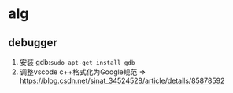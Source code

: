 # alg

## debugger

1. 安装 gdb:`sudo apt-get install gdb`
2. 调整vscode c++格式化为Google规范 => https://blog.csdn.net/sinat_34524528/article/details/85878592
